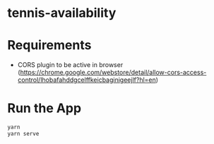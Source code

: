 # tennis-availability
# Requirements
- CORS plugin to be active in browser (https://chrome.google.com/webstore/detail/allow-cors-access-control/lhobafahddgcelffkeicbaginigeejlf?hl=en)

# Run the App
```bash
yarn
yarn serve
```
